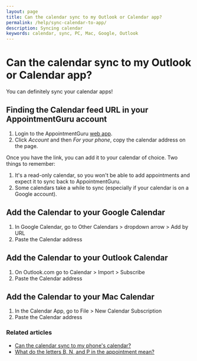 ```yaml
---
layout: page
title: Can the calendar sync to my Outlook or Calendar app?
permalink: /help/sync-calendar-to-app/
description: Syncing calendar
keywords: calendar, sync, PC, Mac, Google, Outlook
---
```


# Can the calendar sync to my Outlook or Calendar app?

You can definitely sync your calendar apps!

## Finding the Calendar feed URL in your AppointmentGuru account

1. Login to the AppointmentGuru [web app](https://app.appointmentguru.co).
2. Click *Account* and then *For your phone*, copy the calendar address on the page.

Once you have the link, you can add it to your calendar of choice. Two things to remember:

1. It's a read-only calendar, so you won't be able to add appointments and expect it to sync back to AppointmentGuru.
2. Some calendars take a while to sync (especially if your calendar is on a Google account).

## Add the Calendar to your Google Calendar

1. In Google Calendar, go to Other Calendars > dropdown arrow > Add by URL
2. Paste the Calendar address

## Add the Calendar to your Outlook Calendar

1. On Outlook.com go to Calendar > Import > Subscribe
2. Paste the Calendar address

## Add the Calendar to your Mac Calendar

1. In the Calendar App, go to File > New Calendar Subscription
2. Paste the Calendar address

### Related articles

* [Can the calendar sync to my phone's calendar?](/help/sync-calendar-to-phone)
* [What do the letters B, N, and P in the appointment mean?](/help/appointment-status)
